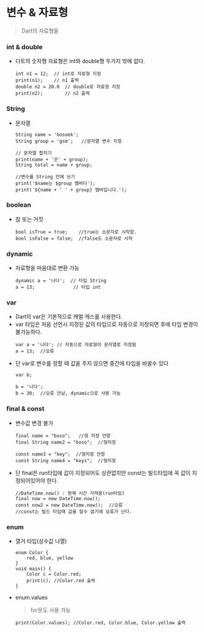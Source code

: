 # 변수 & 자료형
> Dart의 자료형들

### int & double
* 다트의 숫자형 자료형은 int와 double형 두가지 밖에 없다.
    ```
    int n1 = 12;  // int로 자료형 지정
    print(n1);    // n1 출력
    double n2 = 20.0  // double로 자료형 지정
    print(n2);        // n2 출력
    ```
### String
* 문자열
    ```
    String name = 'bosoek';
    String group = 'gsm';   //문자열 변수 지정

    // 문자열 합치기
    print(name + '은' + group);
    String total = name + group;

    //변수를 String 안에 쓰기
    print('$name는 $group 멤버다');
    print('${name + ' ' + group} 멤버입니다.');
    ```
### boolean
* 참 또는 거짓
    ```
    bool isTrue = true;    //true는 소문자로 시작함.
    bool isFalse = false;  //false도 소문자로 시작
    ```
### dynamic
* 자료형을 마음대로 변환 가능
    ```
    dynamic a = '나다';  // 타입 String
    a = 13;              // 타입 int
    ```
### var
* Dart의 var은 기본적으로 캐멀 캐스를 사용한다.
* var 타입은 처음 선언시 지정된 값의 타입으로 자동으로 지정되면 후에 타입 변경이 불가능하다.
    ```
    var a = '나다'; // 자동으로 자료형이 문자열로 지정됨
    a = 13;  //오류
    ```
* 단 var로 변수를 정할 때 값을 주지 않으면 중간에 타입을 바꿀수 있다
    ```
    var b;

    b = '나다';
    b = 30;  //오류 안남, dynamic으로 사용 가능
    ```
### final & const
* 변수값 변경 불가
    ```
    final name = "boso";   //형 지정 안함
    final String name2 = "boso";  //형지정

    const name3 = "key";  //형지정 안함
    const String name4 = "keys";  //형지정
    ```
* 단 final은 run타입에 값이 지정되어도 상관없지만 const는 빌드타입에 꼭 값이 지정되어있어야 한다.
    ```
    //DateTime.now() : 현재 시간 가져옴(run타임)
    final now = new DateTime.now();
    const now2 = new DateTime.now();  //오류
    //const는 빌드 타입때 값을 알수 없기에 오류가 난다.
    ```
### enum
* 열거 타입(상수값 나열)
    ```
    enum Color {
        red, blue, yellow
    }
    void main() {
        Color c = Color.red;
        print(c); //Color.red 출력
    }
    ```
* enum.values
    >  for문도 사용 가능
    ```
    print(Color.values); //Color.red, Color.blue, Color.yellow 출력
    ```



